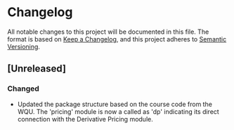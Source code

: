 # Changelog

All notable changes to this project will be documented in this file.
The format is based on [Keep a Changelog](https://keepachangelog.com/en/1.1.0/),
and this project adheres to [Semantic Versioning](https://semver.org/spec/v2.0.0.html).

## [Unreleased]

### Changed 

- Updated the package structure based on the course code from the WQU. The 'pricing' module is now a called as 'dp' indicating its direct connection with the Derivative Pricing module.